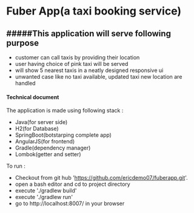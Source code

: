 Fuber App(a taxi booking service)
===================


#####This application will serve following purpose
----------
 - customer can call  taxis by providing their location
 -  user having choice of pink taxi will be served
 - will show 5 nearest taxis in a neatly designed responsive ui
 - unwanted case like no taxi available, updated taxi new location are  handled
 
 
#### <i class="icon-file"></i> Technical document
The application is made using following stack : 

- Java(for server side)
- H2(for Database)
- SpringBoot(botstarping complete app)
- AngularJS(for frontend)
- Gradle(dependency manager)
- Lombok(getter and setter)

To run :

- Checkout from git hub 'https://github.com/ericdemo07/fuberapp.git'. 
- open a bash editor and cd to project directory 
- execute './gradlew build'
- execute './gradlew run'
- go to http://localhost:8007/ in your browser

